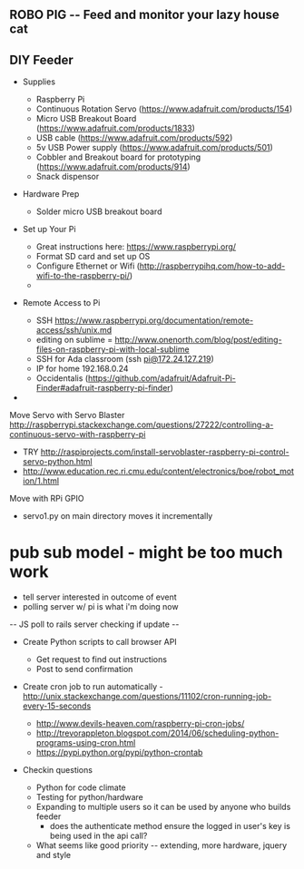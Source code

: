 ## ROBO PIG -- Feed and monitor your lazy house cat

## DIY Feeder
- Supplies
  - Raspberry Pi
  - Continuous Rotation Servo (https://www.adafruit.com/products/154)
  - Micro USB Breakout Board (https://www.adafruit.com/products/1833)
  - USB cable (https://www.adafruit.com/products/592)
  - 5v USB Power supply (https://www.adafruit.com/products/501)
  - Cobbler and Breakout board for prototyping (https://www.adafruit.com/products/914)
  - Snack dispensor

- Hardware Prep
  - Solder micro USB breakout board

- Set up Your Pi
  - Great instructions here: https://www.raspberrypi.org/
  - Format SD card and set up OS
  - Configure Ethernet or Wifi (http://raspberrypihq.com/how-to-add-wifi-to-the-raspberry-pi/)
  -

- Remote Access to Pi
  - SSH https://www.raspberrypi.org/documentation/remote-access/ssh/unix.md
  - editing on sublime = http://www.onenorth.com/blog/post/editing-files-on-raspberry-pi-with-local-sublime
  - SSH for Ada classroom (ssh pi@172.24.127.219)
  - IP for home 192.168.0.24
  - Occidentalis (https://github.com/adafruit/Adafruit-Pi-Finder#adafruit-raspberry-pi-finder)
-

Move Servo with Servo Blaster
http://raspberrypi.stackexchange.com/questions/27222/controlling-a-continuous-servo-with-raspberry-pi
- TRY http://raspiprojects.com/install-servoblaster-raspberry-pi-control-servo-python.html
- http://www.education.rec.ri.cmu.edu/content/electronics/boe/robot_motion/1.html

Move with RPi GPIO
- servo1.py on main directory moves it incrementally


# pub sub model - might be too much work
- tell server interested in outcome of event
- polling server w/ pi is what i'm doing now

-- JS poll to rails server checking if update --

- Create Python scripts to call browser API
  - Get request to find out instructions
  - Post to send confirmation
- Create cron job to run automatically
  -http://unix.stackexchange.com/questions/11102/cron-running-job-every-15-seconds
  - http://www.devils-heaven.com/raspberry-pi-cron-jobs/
  - http://trevorappleton.blogspot.com/2014/06/scheduling-python-programs-using-cron.html
  - https://pypi.python.org/pypi/python-crontab

- Checkin questions
  - Python for code climate
  - Testing for python/hardware
  - Expanding to multiple users so it can be used by anyone who builds feeder
    - does the authenticate method ensure the logged in user's key is being used in the api call?
  - What seems like good priority -- extending, more hardware, jquery and style

